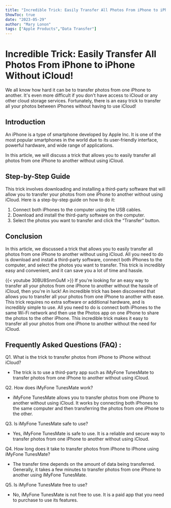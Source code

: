 ```yaml
---
title: "Incredible Trick: Easily Transfer All Photos From iPhone to iPhone Without iCloud!"
ShowToc: true 
date: "2023-05-29"
author: "Mary Lonon" 
tags: ["Apple Products","Data Transfer"]
---
```

# Incredible Trick: Easily Transfer All Photos From iPhone to iPhone Without iCloud!

We all know how hard it can be to transfer photos from one iPhone to another. It's even more difficult if you don't have access to iCloud or any other cloud storage services. Fortunately, there is an easy trick to transfer all your photos between iPhones without having to use iCloud!

## Introduction

An iPhone is a type of smartphone developed by Apple Inc. It is one of the most popular smartphones in the world due to its user-friendly interface, powerful hardware, and wide range of applications. 

In this article, we will discuss a trick that allows you to easily transfer all photos from one iPhone to another without using iCloud.

## Step-by-Step Guide

This trick involves downloading and installing a third-party software that will allow you to transfer your photos from one iPhone to another without using iCloud. Here is a step-by-step guide on how to do it:

1. Connect both iPhones to the computer using the USB cables.
2. Download and install the third-party software on the computer.
3. Select the photos you want to transfer and click the “Transfer” button.

## Conclusion

In this article, we discussed a trick that allows you to easily transfer all photos from one iPhone to another without using iCloud. All you need to do is download and install a third-party software, connect both iPhones to the computer, and select the photos you want to transfer. This trick is incredibly easy and convenient, and it can save you a lot of time and hassle.

{{< youtube 30BU8SnmGuM >}} 
If you're looking for an easy way to transfer all your photos from one iPhone to another without the hassle of iCloud, then you're in luck! An incredible trick has been discovered that allows you to transfer all your photos from one iPhone to another with ease. This trick requires no extra software or additional hardware, and is incredibly simple to use. All you need to do is connect both iPhones to the same Wi-Fi network and then use the Photos app on one iPhone to share the photos to the other iPhone. This incredible trick makes it easy to transfer all your photos from one iPhone to another without the need for iCloud.

## Frequently Asked Questions (FAQ) :
Q1. What is the trick to transfer photos from iPhone to iPhone without iCloud?
- The trick is to use a third-party app such as iMyFone TunesMate to transfer photos from one iPhone to another without using iCloud.

Q2. How does iMyFone TunesMate work?
- iMyFone TunesMate allows you to transfer photos from one iPhone to another without using iCloud. It works by connecting both iPhones to the same computer and then transferring the photos from one iPhone to the other.

Q3. Is iMyFone TunesMate safe to use?
- Yes, iMyFone TunesMate is safe to use. It is a reliable and secure way to transfer photos from one iPhone to another without using iCloud.

Q4. How long does it take to transfer photos from iPhone to iPhone using iMyFone TunesMate?
- The transfer time depends on the amount of data being transferred. Generally, it takes a few minutes to transfer photos from one iPhone to another using iMyFone TunesMate.

Q5. Is iMyFone TunesMate free to use?
- No, iMyFone TunesMate is not free to use. It is a paid app that you need to purchase to use its features.


